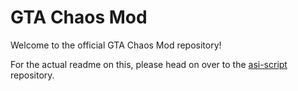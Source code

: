 # GTA Chaos Mod
Welcome to the official GTA Chaos Mod repository!

For the actual readme on this, please head on over to the [asi-script](https://github.com/gta-chaos-mod/asi-script) repository.